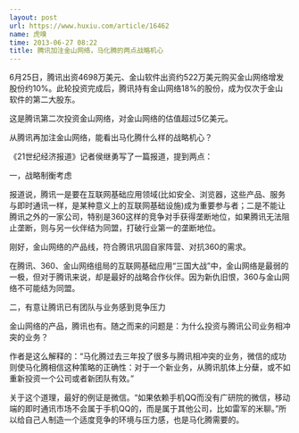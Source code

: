 ```yaml
---
layout: post
url: https://www.huxiu.com/article/16462
name: 虎嗅
time: 2013-06-27 08:22
title: 腾讯加注金山网络，马化腾的两点战略机心
---
```

6月25日，腾讯出资4698万美元、金山软件出资约522万美元购买金山网络增发股份约10%。此轮投资完成后，腾讯持有金山网络18%的股份，成为仅次于金山软件的第二大股东。

这是腾讯第二次投资金山网络，对金山网络的估值超过5亿美元。

从腾讯再加注金山网络，能看出马化腾什么样的战略机心？

《21世纪经济报道》记者侯继勇写了一篇报道，提到两点：

一，战略制衡考虑

报道说，腾讯一是要在互联网基础应用领域(比如安全、浏览器，这些产品、服务与即时通讯一样，是某种意义上的互联网基础设施)成为重要参与者；二是不能让腾讯之外的一家公司，特别是360这样的竞争对手获得垄断地位，如果腾讯无法阻止垄断，则与另一伙伴结为同盟，打破行业第一的垄断地位。

刚好，金山网络的产品线，符合腾讯巩固自家阵营、对抗360的需求。

在腾讯、360、金山网络组局的互联网基础应用“三国大战”中，金山网络是最弱的一极，但对于腾讯来说，却是最好的战略合作伙伴。因为新仇旧恨，360与金山网络不可能结为同盟。

二，有意让腾讯已有团队与业务感到竞争压力

金山网络的产品，腾讯也有。随之而来的问题是：为什么投资与腾讯公司业务相冲突的业务？

作者是这么解释的：“马化腾过去三年投了很多与腾讯相冲突的业务，微信的成功则使马化腾相信这种策略的正确性：对于一个新业务，从腾讯肌体上分蘖，或不如重新投资一个公司或者新团队有效。”

关于这个道理，最好的例证是微信。“如果依赖手机QQ而没有广研院的微信，移动端的即时通讯市场不会属于手机QQ的，而是属于其他公司，比如雷军的米聊。”所以给自己人制造一个适度竞争的环境与压力感，也是马化腾需要的。

